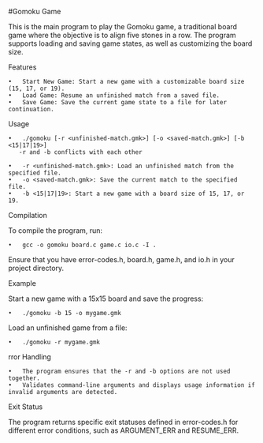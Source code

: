 #Gomoku Game

This is the main program to play the Gomoku game, a traditional board game where the objective is to align five stones in a row. The program supports loading and saving game states, as well as customizing the board size.

Features

	•	Start New Game: Start a new game with a customizable board size (15, 17, or 19).
	•	Load Game: Resume an unfinished match from a saved file.
	•	Save Game: Save the current game state to a file for later continuation.

Usage

	•	./gomoku [-r <unfinished-match.gmk>] [-o <saved-match.gmk>] [-b <15|17|19>]
       -r and -b conflicts with each other

	•	-r <unfinished-match.gmk>: Load an unfinished match from the specified file.
	•	-o <saved-match.gmk>: Save the current match to the specified file.
	•	-b <15|17|19>: Start a new game with a board size of 15, 17, or 19.

Compilation

To compile the program, run:

	•	gcc -o gomoku board.c game.c io.c -I .

Ensure that you have error-codes.h, board.h, game.h, and io.h in your project directory.

Example

Start a new game with a 15x15 board and save the progress:

	•	./gomoku -b 15 -o mygame.gmk

Load an unfinished game from a file:

	•	./gomoku -r mygame.gmk

rror Handling

	•	The program ensures that the -r and -b options are not used together.
	•	Validates command-line arguments and displays usage information if invalid arguments are detected.

Exit Status

The program returns specific exit statuses defined in error-codes.h for different error conditions, such as ARGUMENT_ERR and RESUME_ERR.



